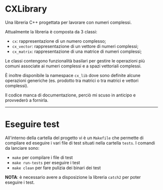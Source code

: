 # CXLibrary

Una libreria C++ progettata per lavorare con numeri complessi.

Attualmente la libreria è composta da 3 classi:
- `cx`: rappresentazione di un numero complesso;
- `cx_vector`: rappresentazione di un vettore di numeri complessi;
- `cx_matrix`: rappresentazione di una matrice di numeri complessi;

Le classi contengono funzionalità basilari per gestire le operazioni più comuni associate ai numeri complessi e a spazi vettoriali complessi.

È inoltre disponibile la namespace `cx_lib` dove sono definite alcune operazioni generiche (es. prodotto tra matrici o tra matrici e vettori complessi).

Il codice manca di documentazione, perciò mi scuso in anticipo e provvederò a fornirla.

***

# Eseguire test

All'interno della cartella del progetto vi è un `Makefile` che permette di compilare ed eseguire i vari file di test situati nella cartella `tests`. I comandi da lanciare sono:
- `make` per compilare i file di test
- `make run-tests` per eseguire i test
- `make clean` per fare pulizia dei binari dei test

**NOTA**: è necessario avere a disposizione la libreria `catch2` per poter eseguire i test.
